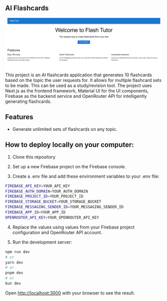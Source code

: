 ## AI Flashcards
![alt text](images/Flashcards-Landing-Page.png)
This project is an AI flashcards application that generates 10 flashcards based on the topic the user requests for. It allows for multiple flashcard sets to be made. This can be used as a study/revision tool. The project uses Next.js as the frontend framework, Material UI for the UI components, Firebase as the backend service and OpenRouter API for intelligently generating flashcards. 

## Features
- Generate unlimited sets of flashcards on any topic. 

## How to deploy locally on your computer:

1. Clone this repository
   
2. Set up a new Firebase project on the Firebase console.
   
3. Create a .env file and add these environment variables to your .env file:
```sh
FIREBASE_API_KEY=YOUR_API_KEY
FIREBASE_AUTH_DOMAIN=YOUR_AUTH_DOMAIN
FIREBASE_PROJECT_ID=YOUR_PROJECT_ID
FIREBASE_STORAGE_BUCKET=YOUR_STORAGE_BUCKET
FIREBASE_MESSAGING_SENDER_ID=YOUR_MESSAGING_SENDER_ID
FIREBASE_APP_ID=YOUR_APP_ID
OPENROUTER_API_KEY=YOUR_OPENROUTER_API_KEY
```
4. Replace the values using values from your Firebase project configuration and OpenRouter API account.

5. Run the development server:

```bash
npm run dev
# or
yarn dev
# or
pnpm dev
# or
bun dev
```

Open [http://localhost:3000](http://localhost:3000) with your browser to see the result.